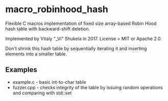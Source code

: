 # macro_robinhood_hash
Flexible C macros implementation of fixed size array-based Robin Hood hash table with backward-shift deletion.

Implemented by Vitaly "_Vi" Shukela in 2017. License = MIT or Apache 2.0.

Don't shrink this hash table by sequentially iterating it and inserting elements into a smaller table.

## Examples

* example.c - basic int-to-char table
* fuzzer.cpp - checks integrity of the table by issuing random operations and comparing with std::set
